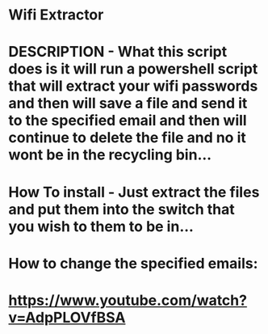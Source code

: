 # Wifi Extractor
# DESCRIPTION - What this script does is it will run a powershell script that will extract your wifi passwords and then will save a file and send it to the specified email and then will continue to delete the file and no it wont be in the recycling bin...
# How To install - Just extract the files and put them into the switch that you wish to them to be in...
# How to change the specified emails:
# https://www.youtube.com/watch?v=AdpPLOVfBSA
